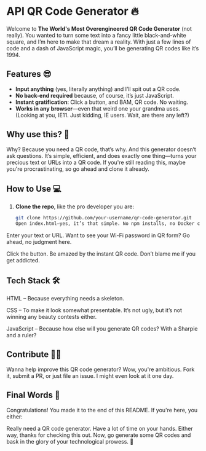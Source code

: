 

# API QR Code Generator 🔥

Welcome to **The World's Most Overengineered QR Code Generator** (not really). You wanted to turn some text into a fancy little black-and-white square, and I’m here to make that dream a reality. With just a few lines of code and a dash of JavaScript magic, you’ll be generating QR codes like it’s 1994.

## Features 😎

- **Input anything** (yes, literally anything) and I’ll spit out a QR code.
- **No back-end required** because, of course, it’s just JavaScript.
- **Instant gratification**: Click a button, and BAM, QR code. No waiting.
- **Works in any browser**—even that weird one your grandma uses. (Looking at you, IE11. Just kidding, IE users. Wait, are there any left?)

## Why use this? 🤔

Why? Because you need a QR code, that’s why. And this generator doesn’t ask questions. It’s simple, efficient, and does exactly one thing—turns your precious text or URLs into a QR code. If you're still reading this, maybe you're procrastinating, so go ahead and clone it already.

## How to Use 💻

1. **Clone the repo**, like the pro developer you are:

   ```bash
   git clone https://github.com/your-username/qr-code-generator.git
   Open index.html—yes, it’s that simple. No npm installs, no Docker containers, just open the file. Shocking, right?

Enter your text or URL. Want to see your Wi-Fi password in QR form? Go ahead, no judgment here.

Click the button. Be amazed by the instant QR code. Don’t blame me if you get addicted.

## Tech Stack 🛠️
HTML – Because everything needs a skeleton.

CSS – To make it look somewhat presentable. It’s not ugly, but it’s not winning any beauty contests either.

JavaScript – Because how else will you generate QR codes? With a Sharpie and a ruler?

## Contribute 👨‍💻
Wanna help improve this QR code generator? Wow, you're ambitious. Fork it, submit a PR, or just file an issue. I might even look at it one day.

## Final Words 🥳
Congratulations! You made it to the end of this README. If you're here, you either:

Really need a QR code generator.
Have a lot of time on your hands.
Either way, thanks for checking this out. Now, go generate some QR codes and bask in the glory of your technological prowess. 🎉


